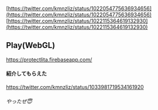 [https://twitter.com/kmnzliz/status/1022054775636934656](https://twitter.com/kmnzliz/status/1022054775636934656)  
[https://twitter.com/kmnzliz/status/1022115364619132930](https://twitter.com/kmnzliz/status/1022115364619132930)

## Play(WebGL)
https://protectlita.firebaseapp.com/

#### 紹介してもらえた
https://twitter.com/kmnzliz/status/1033981719534161920  
###### やったぜ:innocent:
